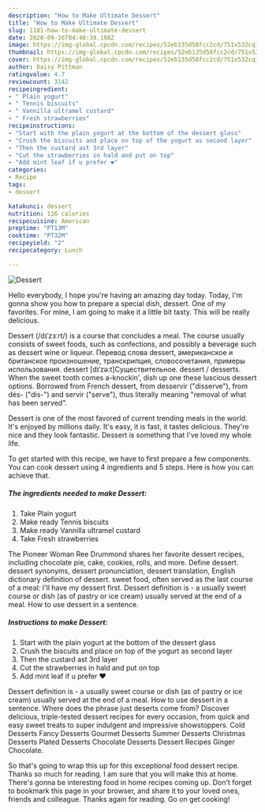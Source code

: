 ```yaml
---
description: "How to Make Ultimate Dessert"
title: "How to Make Ultimate Dessert"
slug: 1181-how-to-make-ultimate-dessert
date: 2020-09-16T04:40:39.198Z
image: https://img-global.cpcdn.com/recipes/52eb135d58fcc2cd/751x532cq70/dessert-recipe-main-photo.jpg
thumbnail: https://img-global.cpcdn.com/recipes/52eb135d58fcc2cd/751x532cq70/dessert-recipe-main-photo.jpg
cover: https://img-global.cpcdn.com/recipes/52eb135d58fcc2cd/751x532cq70/dessert-recipe-main-photo.jpg
author: Daisy Pittman
ratingvalue: 4.7
reviewcount: 3142
recipeingredient:
- " Plain yogurt"
- " Tennis biscuits"
- " Vannilla ultramel custard"
- " Fresh strawberries"
recipeinstructions:
- "Start with the plain yogurt at the bottom of the dessert glass"
- "Crush the biscuits and place on top of the yogurt as second layer"
- "Then the custard ast 3rd layer"
- "Cut the strawberries in hald and put on top"
- "Add mint leaf if u prefer ❤️"
categories:
- Recipe
tags:
- dessert

katakunci: dessert 
nutrition: 116 calories
recipecuisine: American
preptime: "PT13M"
cooktime: "PT32M"
recipeyield: "2"
recipecategory: Lunch

---
```



![Dessert](https://img-global.cpcdn.com/recipes/52eb135d58fcc2cd/751x532cq70/dessert-recipe-main-photo.jpg)

Hello everybody, I hope you're having an amazing day today. Today, I'm gonna show you how to prepare a special dish, dessert. One of my favorites. For mine, I am going to make it a little bit tasty. This will be really delicious.

Dessert (/dɪˈzɜːrt/) is a course that concludes a meal. The course usually consists of sweet foods, such as confections, and possibly a beverage such as dessert wine or liqueur. Перевод слова dessert, американское и британское произношение, транскрипция, словосочетания, примеры использования. dessert [dɪˈzə:t]Существительное. dessert / desserts. When the sweet tooth comes a-knockin&#39;, dish up one these luscious dessert options. Borrowed from French dessert, from desservir (&#34;disserve&#34;), from dés- (&#34;dis-&#34;) and servir (&#34;serve&#34;), thus literally meaning &#34;removal of what has been served&#34;.

Dessert is one of the most favored of current trending meals in the world. It's enjoyed by millions daily. It's easy, it is fast, it tastes delicious. They're nice and they look fantastic. Dessert is something that I've loved my whole life.


To get started with this recipe, we have to first prepare a few components. You can cook dessert using 4 ingredients and 5 steps. Here is how you can achieve that.

<!--inarticleads1-->

##### The ingredients needed to make Dessert:

1. Take  Plain yogurt
1. Make ready  Tennis biscuits
1. Make ready  Vannilla ultramel custard
1. Take  Fresh strawberries


The Pioneer Woman Ree Drummond shares her favorite dessert recipes, including chocolate pie, cake, cookies, rolls, and more. Define dessert. dessert synonyms, dessert pronunciation, dessert translation, English dictionary definition of dessert. sweet food, often served as the last course of a meal: I&#39;ll have my dessert first. Dessert definition is - a usually sweet course or dish (as of pastry or ice cream) usually served at the end of a meal. How to use dessert in a sentence. 

<!--inarticleads2-->

##### Instructions to make Dessert:

1. Start with the plain yogurt at the bottom of the dessert glass
1. Crush the biscuits and place on top of the yogurt as second layer
1. Then the custard ast 3rd layer
1. Cut the strawberries in hald and put on top
1. Add mint leaf if u prefer ❤️


Dessert definition is - a usually sweet course or dish (as of pastry or ice cream) usually served at the end of a meal. How to use dessert in a sentence. Where does the phrase just deserts come from? Discover delicious, triple-tested dessert recipes for every occasion, from quick and easy sweet treats to super indulgent and impressive showstoppers. Cold Desserts Fancy Desserts Gourmet Desserts Summer Desserts Christmas Desserts Plated Desserts Chocolate Desserts Dessert Recipes Ginger Chocolate. 

So that's going to wrap this up for this exceptional food dessert recipe. Thanks so much for reading. I am sure that you will make this at home. There's gonna be interesting food in home recipes coming up. Don't forget to bookmark this page in your browser, and share it to your loved ones, friends and colleague. Thanks again for reading. Go on get cooking!
